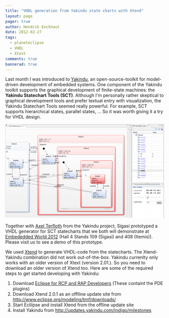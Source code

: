 ```yaml
---
title: "VHDL generation from Yakindu state charts with Xtend"
layout: page 
pager: true
author: Hendrik Eeckhaut
date: 2012-02-27
tags: 
  - planeteclipse
  - VHDL
  - Xtext
comments: true
bannerad: true
---
```


Last month I was introduced to [Yakindu](http://www.yakindu.org), an open-source-toolkit for model-driven development of embedded systems. One component of the Yakindu toolkit supports the graphical development of finite-state machines: the **Yakindu Statechart Tools (SCT)**. Although I'm personally rather skeptical to graphical development tools and prefer textual entry with visualization, the Yakindu Statechart Tools seemed really powerful. For example, SCT supports hierarchical states, parallel states, ... So it was worth giving it a try for VHDL design.

[![Yakindu state machine](images/yakindu.png)](http://www.yakindu.org/2012/01/31/yakindu-m11-new-and-noteworthy)

Together with [Axel Terfloth](http://blogs.itemis.de/terfloth) from the Yakindu project, Sigasi prototyped a VHDL generator for SCT statecharts that we both will demonstrate at [Embededded World 2012](http://www.embedded-world.de) (Hall 4 Stands 109 (Sigasi) and 408 (Itemis)). Please visit us to see a demo of this prototype.

We used [Xtend](http://www.eclipse.org/xtend) to generate VHDL-code from the statecharts. The Xtend-Yakindu combination did not work out-of-the-box. Yakindu currenlty only works with an older version of Xtext (version 2.01.). So you need to download an older version of Xtend too. Here are some of the required steps to get started developing with Yakindu: 

1. Download [Eclipse for RCP and RAP Developers](http://www.eclipse.org/downloads) (These containt the PDE plugins)
2. Download Xtend 2.0.1 as an offlline update site from <http://www.eclipse.org/modeling/tmf/downloads/>
3. Start Eclilpse and install Xtend from the offline update site
4. Install Yakindu from <http://updates.yakindu.com/indigo/milestones>

